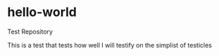 # hello-world
Test Repository

This is a test that tests how well I will testify on the simplist of testicles

